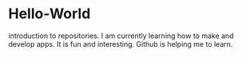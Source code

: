 # Hello-World
introduction to repositories. 
I am currently learning how to make and develop apps. It is fun and interesting. Github is helping me to learn. 
